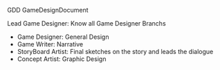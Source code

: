 GDD GameDesignDocument

Lead Game Designer: Know all Game Designer Branchs

* Game Designer: General Design
* Game Writer: Narrative
* StoryBoard Artist: Final sketches on the story and leads the dialogue
* Concept Artist: Graphic Design


